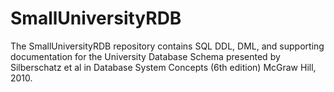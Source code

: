 # SmallUniversityRDB
The SmallUniversityRDB repository contains SQL DDL, DML, and supporting documentation for the University Database Schema presented by Silberschatz et al in Database System Concepts (6th edition) McGraw Hill, 2010.
